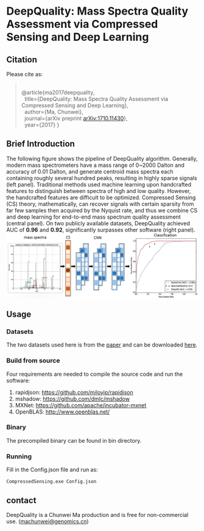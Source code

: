 # DeepQuality: Mass Spectra Quality Assessment via Compressed Sensing and Deep Learning

<!-- ## Preprint -->
<!-- [arXiv:1710.11430](https://arxiv.org/abs/1710.11430) (31 Oct 2017) -->
## Citation
Please cite as:
> </br>@article{ma2017deepquality,
</br>&nbsp;&nbsp;title={DeepQuality: Mass Spectra Quality Assessment via Compressed Sensing and Deep Learning},
</br>&nbsp;&nbsp;author={Ma, Chunwei},
</br>&nbsp;&nbsp;journal={arXiv preprint [arXiv:1710.11430](https://arxiv.org/abs/1710.11430)},
</br>&nbsp;&nbsp;year={2017}
}

## Brief Introduction
The following figure shows the pipeline of DeepQuality algorithm. Generally, modern mass spectrometers have a mass range of 0~2000 Dalton and accuracy of 0.01 Dalton, and generate centroid mass spectra each containing roughly several hundred peaks, resulting in highly sparse signals (left panel). Traditional methods used machine learning upon handcrafted features to distinguish between spectra of high and low quality. However, the handcrafted features are difficult to be optimized. Compressed Sensing (CS) theory, mathematically, can recover signals with certain sparsity from far few samples then acquired by the Nyquist rate, and thus we combine CS and deep learning for end-to-end mass spectrum quality assessment (central panel). On two publicly available datasets, DeepQuality achieved AUC of **0.96** and **0.92**, significantly surpasses other software (right panel).
 </br><img src="https://github.com/horsepurve/DeepQuality/blob/master/img/figure_1.png" alt="figure_1" align=center />

## Usage

### Datasets
The two datasets used here is from the [paper](http://onlinelibrary.wiley.com/doi/10.1002/pmic.200500309/abstract) and can be downloaded [here](http://services.cbu.uib.no/software//spectrumquality).

### Build from source
Four requirements are needed to compile the source code and run the software:
1. rapidjson: https://github.com/miloyip/rapidjson
2. mshadow: https://github.com/dmlc/mshadow
3. MXNet: https://github.com/apache/incubator-mxnet
4. OpenBLAS: http://www.openblas.net/

### Binary
The precompiled binary can be found in bin directory.

### Running
Fill in the Config.json file and run as:
```
CompressedSensing.exe Config.json
```

## contact
DeepQuality is a Chunwei Ma production and is free for non-commercial use. (machunwei@genomics.cn)
